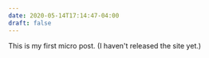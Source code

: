 ```yaml
---
date: 2020-05-14T17:14:47-04:00
draft: false
---
```


This is my first micro post. (I haven't released the site yet.)